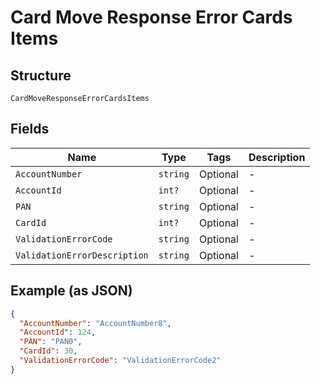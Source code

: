 
# Card Move Response Error Cards Items

## Structure

`CardMoveResponseErrorCardsItems`

## Fields

| Name | Type | Tags | Description |
|  --- | --- | --- | --- |
| `AccountNumber` | `string` | Optional | - |
| `AccountId` | `int?` | Optional | - |
| `PAN` | `string` | Optional | - |
| `CardId` | `int?` | Optional | - |
| `ValidationErrorCode` | `string` | Optional | - |
| `ValidationErrorDescription` | `string` | Optional | - |

## Example (as JSON)

```json
{
  "AccountNumber": "AccountNumber8",
  "AccountId": 124,
  "PAN": "PAN0",
  "CardId": 30,
  "ValidationErrorCode": "ValidationErrorCode2"
}
```

